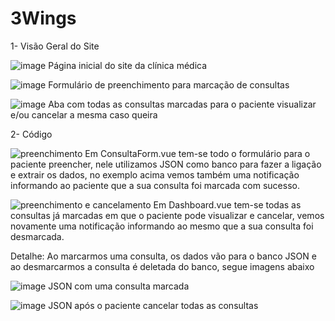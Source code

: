 # 3Wings

1- Visão Geral do Site

![image](https://user-images.githubusercontent.com/98840067/223596112-0e15efbb-b548-4c44-8568-c457b04944d8.png)
Página inicial do site da clínica médica



![image](https://user-images.githubusercontent.com/98840067/223596214-eace579b-65c0-427b-a6a7-61f8ccd6aa1b.png)
Formulário de preenchimento para marcação de consultas



![image](https://user-images.githubusercontent.com/98840067/223596306-7b2123ef-14bf-4177-8e46-fa24ff7f7abb.png)
Aba com todas as consultas marcadas para o paciente visualizar e/ou cancelar a mesma caso queira



2- Código

![preenchimento](https://user-images.githubusercontent.com/98840067/223597567-ee1563bc-1967-4b31-95d2-11f488104902.gif)
Em ConsultaForm.vue tem-se todo o formulário para o paciente preencher, nele utilizamos JSON como banco para fazer a ligação e extrair os dados, no exemplo acima vemos também uma notificação informando ao paciente que a sua consulta foi marcada com sucesso.



![preenchimento e cancelamento](https://user-images.githubusercontent.com/98840067/223598591-83b17e1b-133a-4eb7-af41-b4122d3ad937.gif)
Em Dashboard.vue tem-se todas as consultas já marcadas em que o paciente pode visualizar e cancelar, vemos novamente uma notificação informando ao mesmo que a sua consulta foi desmarcada.



Detalhe: Ao marcarmos uma consulta, os dados vão para o banco JSON e ao desmarcarmos a consulta é deletada do banco, segue imagens abaixo

![image](https://user-images.githubusercontent.com/98840067/223598406-2155e9dc-aef5-45bf-bd00-e724ffb97eee.png)
JSON com uma consulta marcada



![image](https://user-images.githubusercontent.com/98840067/223598497-dff383c4-14a3-4a8d-8af4-0e4f7fcdf07f.png)
JSON após o paciente cancelar todas as consultas
